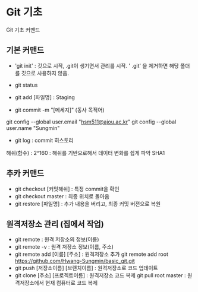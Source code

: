# Git 기초
Git 기초 커맨드

## 기본 커맨드
- 'git init' : 깃으로 시작, .git이 생기면서 관리를 시작.
' .git' 을 제거하면 해당 폴더를 깃으로 사용하지 않음.

- git status
- git add [파일명] : Staging 
- git commit -m "[메세지]" (동사 목적어)

git config --global user.email "hsm511@ajou.ac.kr"
git config --global user.name "Sungmin"

- git log : commit 히스토리

해쉬(함수) : 2^160 : 해쉬를 기반으로해서 데이터 변화를 쉽게 파악 SHA1 


## 추카 커맨드
- git checkout [커밋해쉬] : 특정 commit을 확인
- git checkout master : 최종 위치로 돌아옴
- git restore [파일명] : 추가 내용을 버리고, 최종 커밋 버젼으로 복원


## 원격저장소 관리 (집에서 작업)
- git remote : 원격 저장소의 정보(이름)
- git remote -v : 원격 저장소 정보(이름, 주소)
- git remote add [이름] [주소] : 원격저장소 추가
git remote add root https://github.com/Hwang-Sungmin/basic_git.git
- git push [저장소이름] [브랜치이름] : 원격저장소로 코드 업데이트
- git clone [주소] [프로젝트이름] : 원격저장소 코드 복제
 git pull root master : 원격저장소에서 현재 컴퓨터로 코드 복제

